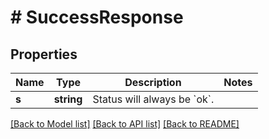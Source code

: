# # SuccessResponse

## Properties

Name | Type | Description | Notes
------------ | ------------- | ------------- | -------------
**s** | **string** | Status will always be &#x60;ok&#x60;. |

[[Back to Model list]](../../README.md#models) [[Back to API list]](../../README.md#endpoints) [[Back to README]](../../README.md)
